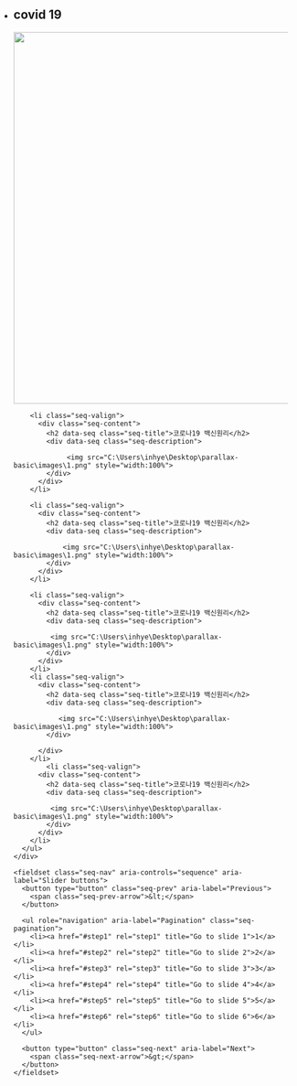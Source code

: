 <!DOCTYPE html>
<html lang="en">
<head>
  <meta charset="utf-8">
  <meta http-equiv="X-UA-Compatible" content="IE=edge">
  <meta name="viewport" content="width=device-width, initial-scale=1">
  <title>코로나19 백신원리</title>
  <link href="css/sequence-theme.parallax-basic.css" rel="stylesheet" media="all">

  <style>
    body {
      margin: 0;
      padding: 0;
    }

    small {
      /* Theme Credits */
      display: block;
      margin: 1em;
      font-family: sans-serif;
    }
  </style>
  <!--[if lt IE 9]>
    <script src="scripts/respond.min.js"></script>
  <![endif]-->
</head>
<body>

  <div id="sequence" class="seq">
    <div class="seq-bg"></div>
    <div class="seq-screen">
      <ul class="seq-canvas">
        <li class="seq-in seq-valign">
          <div class="seq-content">
            <h2 data-seq class="seq-title">covid 19</h2>
            <div data-seq class="seq-description">
			          <img src="C:\Users\inhye\Desktop\parallax-basic\images\1.png" style="width:650px">
            </div>
          </div>
        </li>

        <li class="seq-valign">
          <div class="seq-content">
            <h2 data-seq class="seq-title">코로나19 백신원리</h2>
            <div data-seq class="seq-description">

			     <img src="C:\Users\inhye\Desktop\parallax-basic\images\1.png" style="width:100%">
            </div>
          </div>
        </li>
        
		<li class="seq-valign">
          <div class="seq-content">
            <h2 data-seq class="seq-title">코로나19 백신원리</h2>
            <div data-seq class="seq-description">

			    <img src="C:\Users\inhye\Desktop\parallax-basic\images\1.png" style="width:100%">
            </div>
          </div>
        </li>

		<li class="seq-valign">
          <div class="seq-content">
            <h2 data-seq class="seq-title">코로나19 백신원리</h2>
            <div data-seq class="seq-description">
		
			 <img src="C:\Users\inhye\Desktop\parallax-basic\images\1.png" style="width:100%">
            </div>
          </div>
        </li>
		<li class="seq-valign">
          <div class="seq-content">
            <h2 data-seq class="seq-title">코로나19 백신원리</h2>
            <div data-seq class="seq-description">

			   <img src="C:\Users\inhye\Desktop\parallax-basic\images\1.png" style="width:100%">
            </div>

          </div>
        </li>
			<li class="seq-valign">
          <div class="seq-content">
            <h2 data-seq class="seq-title">코로나19 백신원리</h2>
            <div data-seq class="seq-description">

			 <img src="C:\Users\inhye\Desktop\parallax-basic\images\1.png" style="width:100%">
            </div>
          </div>
        </li>
      </ul>
    </div>

    <fieldset class="seq-nav" aria-controls="sequence" aria-label="Slider buttons">
      <button type="button" class="seq-prev" aria-label="Previous">
        <span class="seq-prev-arrow">&lt;</span>
      </button>

      <ul role="navigation" aria-label="Pagination" class="seq-pagination">
        <li><a href="#step1" rel="step1" title="Go to slide 1">1</a></li>
        <li><a href="#step2" rel="step2" title="Go to slide 2">2</a></li>
        <li><a href="#step3" rel="step3" title="Go to slide 3">3</a></li>
		<li><a href="#step4" rel="step4" title="Go to slide 4">4</a></li>
		<li><a href="#step5" rel="step5" title="Go to slide 5">5</a></li>
		<li><a href="#step6" rel="step6" title="Go to slide 6">6</a></li>
      </ul>

      <button type="button" class="seq-next" aria-label="Next">
        <span class="seq-next-arrow">&gt;</span>
      </button>
    </fieldset>
  </div>

  

  <script src="scripts/imagesloaded.pkgd.min.js"></script>
  <script src="scripts/hammer.min.js"></script>
  <script src="scripts/sequence.min.js"></script>
  <script src="scripts/sequence-theme.parallax-basic.js"></script>
</body>
</html>


